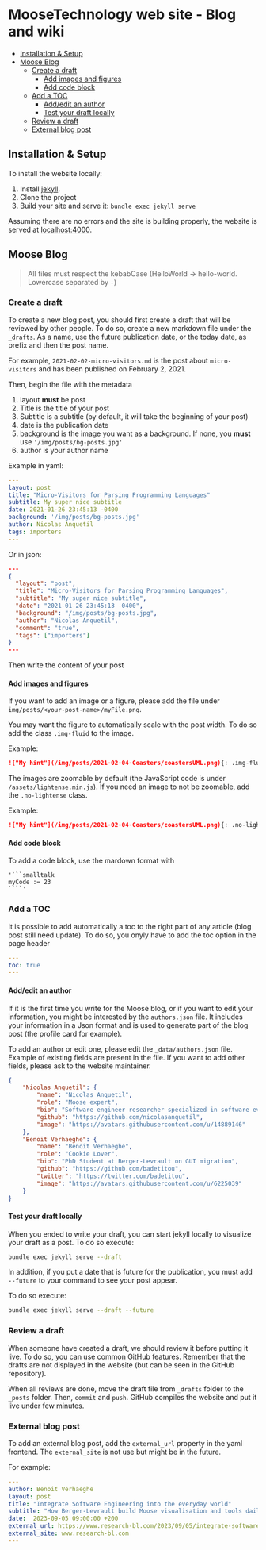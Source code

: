 # MooseTechnology web site - Blog and wiki <!-- omit in toc -->

- [Installation \& Setup](#installation--setup)
- [Moose Blog](#moose-blog)
  - [Create a draft](#create-a-draft)
    - [Add images and figures](#add-images-and-figures)
    - [Add code block](#add-code-block)
  - [Add a TOC](#add-a-toc)
    - [Add/edit an author](#addedit-an-author)
    - [Test your draft locally](#test-your-draft-locally)
  - [Review a draft](#review-a-draft)
  - [External blog post](#external-blog-post)

## Installation & Setup

To install the website locally:

1. Install [jekyll](https://jekyllrb.com/docs/installation/).
2. Clone the project
3. Build your site and serve it: `bundle exec jekyll serve`

Assuming there are no errors and the site is building properly, the website is served at [localhost:4000](localhost:4000).

## Moose Blog

> All files must respect the kebabCase (HelloWorld -> hello-world. Lowercase separated by `-`)

### Create a draft

To create a new blog post, you should first create a draft that will be reviewed by other people.
To do so, create a new markdown file under the `_drafts`.
As a name, use the future publication date, or the today date, as prefix and then the post name.

For example, `2021-02-02-micro-visitors.md` is the post about `micro-visitors` and has been published on February 2, 2021.

Then, begin the file with the metadata

1. layout **must** be post
2. Title is the title of your post
3. Subtitle is a subtitle (by default, it will take the beginning of your post)
4. date is the publication date
5. background is the image you want as a background. If none, you **must** use `'/img/posts/bg-posts.jpg'`
6. author is your author name

Example in yaml:

```yml
---
layout: post
title: "Micro-Visitors for Parsing Programming Languages"
subtitle: My super nice subtitle
date: 2021-01-26 23:45:13 -0400
background: '/img/posts/bg-posts.jpg'
author: Nicolas Anquetil
tags: importers
---
```

Or in json:

```json
---
{
  "layout": "post",
  "title": "Micro-Visitors for Parsing Programming Languages",
  "subtitle": "My super nice subtitle",
  "date": "2021-01-26 23:45:13 -0400",
  "background": "/img/posts/bg-posts.jpg",
  "author": "Nicolas Anquetil",
  "comment": "true",
  "tags": ["importers"]
}
---
```

Then write the content of your post

#### Add images and figures

If you want to add an image or a figure, please add the file under `img/posts/<your-post-name>/myFile.png`.

You may want the figure to automatically scale with the post width.
To do so add the class `.img-fluid` to the image.

Example:

```md
!["My hint"](/img/posts/2021-02-04-Coasters/coastersUML.png){: .img-fluid }
```

The images are zoomable by default (the JavaScript code is under `/assets/lightense.min.js`).
If you need an image to not be zoomable, add the `.no-lightense` class.

Example:

```md
!["My hint"](/img/posts/2021-02-04-Coasters/coastersUML.png){: .no-lightense }
```

#### Add code block

To add a code block, use the mardown format with

```smalltalk
'```smalltalk
myCode := 23
````'
```

### Add a TOC

It is possible to add automatically a toc to the right part of any article (blog post still need update).
To do so, you onyly have to add the toc option in the page header

```yml
---
toc: true
---
```

#### Add/edit an author

If it is the first time you write for the Moose blog, or if you want to edit your information, you might be interested by the `authors.json` file.
It includes your information in a Json format and is used to generate part of the blog post (the profile card for example).

To add an author or edit one, please edit the `_data/authors.json` file.
Example of existing fields are present in the file.
If you want to add other fields, please ask to the website maintainer.

```json
{
    "Nicolas Anquetil": {
        "name": "Nicolas Anquetil",
        "role": "Moose expert",
        "bio": "Software engineer researcher specialized in software evolution",
        "github": "https://github.com/nicolasanquetil",
        "image": "https://avatars.githubusercontent.com/u/14889146"
    },
    "Benoit Verhaeghe": {
        "name": "Benoit Verhaeghe",
        "role": "Cookie Lover",
        "bio": "PhD Student at Berger-Levrault on GUI migration",
        "github": "https://github.com/badetitou",
        "twitter": "https://twitter.com/badetitou",
        "image": "https://avatars.githubusercontent.com/u/6225039"
    }
}
```

#### Test your draft locally

When you ended to write your draft, you can start jekyll locally to visualize your draft as a post.
To do so execute:

```sh
bundle exec jekyll serve --draft
```


In addition, if you put a date that is future for the publication, you must add `--future` to your command to see your post appear.

To do so execute:

```sh
bundle exec jekyll serve --draft --future
```

### Review a draft

When someone have created a draft, we should review it before putting it live.
To do so, you can use common GitHub features.
Remember that the drafts are not displayed in the website (but can be seen in the GitHub repository).

When all reviews are done, move the draft file from `_drafts` folder to the `_posts` folder.
Then, `commit` and `push`.
GitHub compiles the website and put it live under few minutes.

### External blog post

To add an external blog post, add the `external_url` property in the yaml frontend.
The `external_site` is not use but might be in the future.

For example:

```yml
---
author: Benoit Verhaeghe
layout: post
title: "Integrate Software Engineering into the everyday world"
subtitle: "How Berger-Levrault build Moose visualisation and tools daily using CI"
date:  2023-09-05 09:00:00 +200
external_url: https://www.research-bl.com/2023/09/05/integrate-software-engineering-into-the-everyday-world/
external_site: www.research-bl.com
---
```